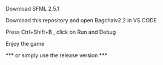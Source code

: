 Download SFML 2.5.1  

Download this repository and open Bagchalv2.2 in VS CODE

Press Ctrl+Shift+B , click on Run and Debug

Enjoy the game

*** or simply use the release version *** 
